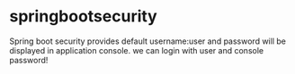 # springbootsecurity
Spring boot security provides default username:user and password will be displayed in application console.
we can login with user and console password!
